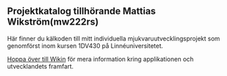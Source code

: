 ## Projektkatalog tillhörande Mattias Wikström(mw222rs)

Här finner du kälkoden till mitt individuella mjukvaruutvecklingsprojekt som genomförst inom kursen 1DV430 på Linnéuniversitetet. 

[Hoppa över till Wikin](wiki) för mera information kring applikationen och utvecklandets framfart. 
